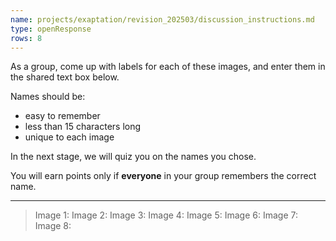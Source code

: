```yaml
---
name: projects/exaptation/revision_202503/discussion_instructions.md
type: openResponse
rows: 8
---
```


As a group, come up with labels for each of these images, and enter them in the shared text box below.

Names should be:

- easy to remember
- less than 15 characters long
- unique to each image

In the next stage, we will quiz you on the names you chose.

You will earn points only if **everyone** in your group remembers the correct name.

---

> Image 1:
> Image 2:
> Image 3:
> Image 4:
> Image 5:
> Image 6:
> Image 7:
> Image 8:
